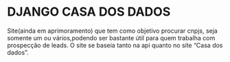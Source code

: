 # DJANGO CASA DOS DADOS
 
Site(ainda em aprimoramento) que tem como objetivo procurar cnpjs, seja somente um ou vários,podendo ser bastante útil para quem trabalha com prospecção de leads. O site se baseia tanto na api quanto no site “Casa dos dados”.
